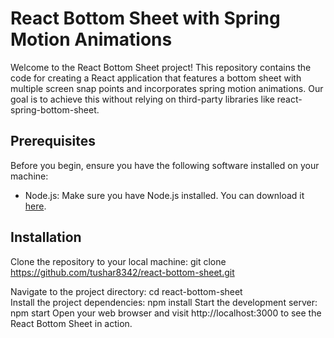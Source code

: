 # React Bottom Sheet with Spring Motion Animations

Welcome to the React Bottom Sheet project! This repository contains the code for creating a React application that features a bottom sheet with multiple screen snap points and incorporates spring motion animations. Our goal is to achieve this without relying on third-party libraries like react-spring-bottom-sheet.

## Prerequisites

Before you begin, ensure you have the following software installed on your machine:

- Node.js: Make sure you have Node.js installed. You can download it [here](https://nodejs.org/).

## Installation

Clone the repository to your local machine:
git clone https://github.com/tushar8342/react-bottom-sheet.git

Navigate to the project directory:
cd react-bottom-sheet </br>
Install the project dependencies:
npm install
Start the development server:
npm start
Open your web browser and visit http://localhost:3000 to see the React Bottom Sheet in action.

